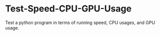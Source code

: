 # Test-Speed-CPU-GPU-Usage
Test a python program in terms of running speed, CPU usages, and GPU usage. 
